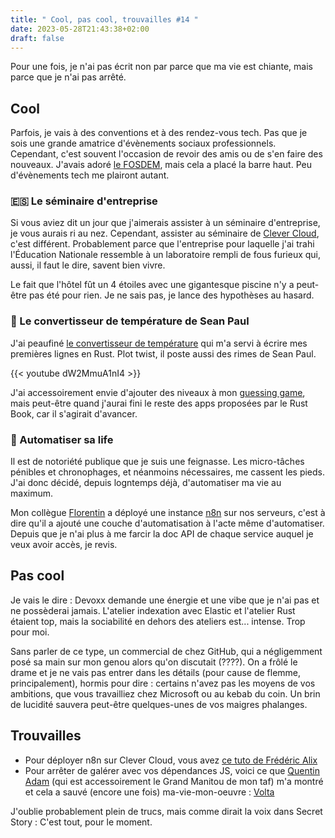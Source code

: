 ```yaml
---
title: " Cool, pas cool, trouvailles #14 "
date: 2023-05-28T21:43:38+02:00
draft: false
---
```


Pour une fois, je n'ai pas écrit non par parce que ma vie est chiante, mais parce que je n'ai pas arrêté.

## Cool

Parfois, je vais à des conventions et à des rendez-vous tech. Pas que je sois une grande amatrice d'évènements sociaux professionnels. Cependant, c'est souvent l'occasion de revoir des amis ou de s'en faire des nouveaux. J'avais adoré [le FOSDEM](jdbord-12), mais cela a placé la barre haut. Peu d'évènements tech me plairont autant.

### 🇪🇸 Le séminaire d'entreprise

Si vous aviez dit un jour que j'aimerais assister à un séminaire d'entreprise, je vous aurais ri au nez. Cependant, assister au séminaire de [Clever Cloud](clever-cloud.com), c'est différent. Probablement parce que l'entreprise pour laquelle j'ai trahi l'Éducation Nationale ressemble à un laboratoire rempli de fous furieux qui, aussi, il faut le dire, savent bien vivre.

Le fait que l'hôtel fût un 4 étoiles avec une gigantesque piscine n'y a peut-être pas été pour rien. Je ne sais pas, je lance des hypothèses au hasard.

### 🦀 Le convertisseur de température de Sean Paul

J'ai peaufiné [le convertisseur de température](https://github.com/juliamrch/fahrenheit-to-celsius-converter) qui m'a servi à écrire mes premières lignes en Rust. Plot twist, il poste aussi des rimes de Sean Paul.

{{< youtube dW2MmuA1nI4 >}}

J'ai accessoirement envie d'ajouter des niveaux à mon [guessing game](https://github.com/juliamrch/rust-guessing-game), mais peut-être quand j'aurai fini le reste des apps proposées par le Rust Book, car il s'agirait d'avancer.

### 🤖 Automatiser sa life

Il est de notoriété publique que je suis une feignasse. Les micro-tâches pénibles et chronophages, et néanmoins nécessaires, me cassent les pieds. J'ai donc décidé, depuis logntemps déjà, d'automatiser ma vie au maximum.

Mon collègue [Florentin](https://twitter.com/FlorentinDUBOIS?s=20) a déployé une instance [n8n](n8n) sur nos serveurs, c'est à dire qu'il a ajouté une couche d'automatisation à l'acte même d'automatiser. Depuis que je n'ai plus à me farcir la doc API de chaque service auquel je veux avoir accès, je revis.

## Pas cool

Je vais le dire : Devoxx demande une énergie et une vibe que je n'ai pas et ne possèderai jamais. L'atelier indexation avec Elastic et l'atelier Rust étaient top, mais la sociabilité en dehors des ateliers est... intense. Trop pour moi.

Sans parler de ce type, un commercial de chez GitHub, qui a négligemment posé sa main sur mon genou alors qu'on discutait (????). On a frôlé le drame et je ne vais pas entrer dans les détails (pour cause de flemme, principalement), hormis pour dire : certains n'avez pas les moyens de vos ambitions, que vous travailliez chez Microsoft ou au kebab du coin. Un brin de lucidité sauvera peut-être quelques-unes de vos maigres phalanges.

## Trouvailles

- Pour déployer n8n sur Clever Cloud, vous avez [ce tuto de Frédéric Alix](https://blog.pancasat.com/une-environnement-n8n-pret-pour-de-la-monte-en-charge-installation-et-configuration-sur-clever-cloud)
- Pour arrêter de galérer avec vos dépendances JS, voici ce que [Quentin Adam](https://twitter.com/waxzce?s=20) (qui est accessoirement le Grand Manitou de mon taf) m'a montré et cela a sauvé (encore une fois) ma-vie-mon-oeuvre : [Volta](https://volta.sh)

J'oublie probablement plein de trucs, mais comme dirait la voix dans Secret Story : C'est tout, pour le moment.
